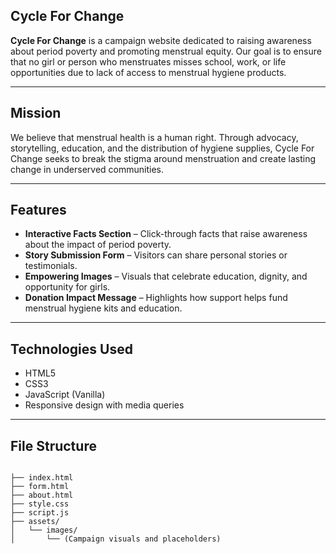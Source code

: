 ## Cycle For Change

**Cycle For Change** is a campaign website dedicated to raising awareness about period poverty and promoting menstrual equity. Our goal is to ensure that no girl or person who menstruates misses school, work, or life opportunities due to lack of access to menstrual hygiene products.

---

## Mission

We believe that menstrual health is a human right. Through advocacy, storytelling, education, and the distribution of hygiene supplies, Cycle For Change seeks to break the stigma around menstruation and create lasting change in underserved communities.

---

## Features

- **Interactive Facts Section** – Click-through facts that raise awareness about the impact of period poverty.
- **Story Submission Form** – Visitors can share personal stories or testimonials.
- **Empowering Images** – Visuals that celebrate education, dignity, and opportunity for girls.
- **Donation Impact Message** – Highlights how support helps fund menstrual hygiene kits and education.

---

## Technologies Used

- HTML5  
- CSS3  
- JavaScript (Vanilla)  
- Responsive design with media queries  

---

## File Structure

```plaintext

├── index.html
├── form.html
├── about.html
├── style.css
├── script.js
├── assets/
│   └── images/
│       └── (Campaign visuals and placeholders)
